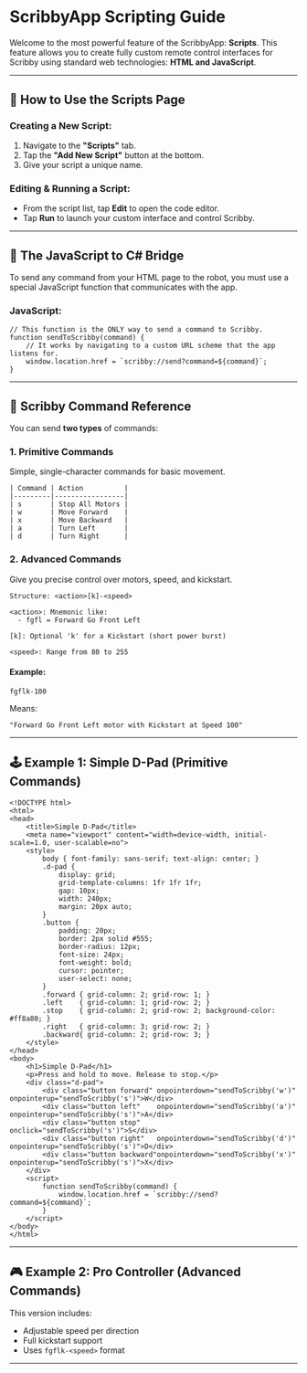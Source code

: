 # ScribbyApp Scripting Guide

Welcome to the most powerful feature of the ScribbyApp: **Scripts**. This feature allows you to create fully custom remote control interfaces for Scribby using standard web technologies: **HTML and JavaScript**.

---

## 📜 How to Use the Scripts Page

### Creating a New Script:

1. Navigate to the **"Scripts"** tab.
2. Tap the **"Add New Script"** button at the bottom.
3. Give your script a unique name.

### Editing & Running a Script:

- From the script list, tap **Edit** to open the code editor.
- Tap **Run** to launch your custom interface and control Scribby.

---

## 🔗 The JavaScript to C# Bridge

To send any command from your HTML page to the robot, you must use a special JavaScript function that communicates with the app.

### JavaScript:

    // This function is the ONLY way to send a command to Scribby.
    function sendToScribby(command) {
        // It works by navigating to a custom URL scheme that the app listens for.
        window.location.href = `scribby://send?command=${command}`;
    }

---

## 📘 Scribby Command Reference

You can send **two types** of commands:

### 1. Primitive Commands

Simple, single-character commands for basic movement.

    | Command | Action          |
    |---------|-----------------|
    | s       | Stop All Motors |
    | w       | Move Forward    |
    | x       | Move Backward   |
    | a       | Turn Left       |
    | d       | Turn Right      |

### 2. Advanced Commands

Give you precise control over motors, speed, and kickstart.

    Structure: <action>[k]-<speed>

    <action>: Mnemonic like:
      - fgfl = Forward Go Front Left

    [k]: Optional 'k' for a Kickstart (short power burst)

    <speed>: Range from 80 to 255

#### Example:

    fgflk-100

Means:

    "Forward Go Front Left motor with Kickstart at Speed 100"

---

## 🕹️ Example 1: Simple D-Pad (Primitive Commands)

    <!DOCTYPE html>
    <html>
    <head>
        <title>Simple D-Pad</title>
        <meta name="viewport" content="width=device-width, initial-scale=1.0, user-scalable=no">
        <style>
            body { font-family: sans-serif; text-align: center; }
            .d-pad {
                display: grid;
                grid-template-columns: 1fr 1fr 1fr;
                gap: 10px;
                width: 240px;
                margin: 20px auto;
            }
            .button {
                padding: 20px;
                border: 2px solid #555;
                border-radius: 12px;
                font-size: 24px;
                font-weight: bold;
                cursor: pointer;
                user-select: none;
            }
            .forward { grid-column: 2; grid-row: 1; }
            .left    { grid-column: 1; grid-row: 2; }
            .stop    { grid-column: 2; grid-row: 2; background-color: #ff8a80; }
            .right   { grid-column: 3; grid-row: 2; }
            .backward{ grid-column: 2; grid-row: 3; }
        </style>
    </head>
    <body>
        <h1>Simple D-Pad</h1>
        <p>Press and hold to move. Release to stop.</p>
        <div class="d-pad">
            <div class="button forward" onpointerdown="sendToScribby('w')" onpointerup="sendToScribby('s')">W</div>
            <div class="button left"    onpointerdown="sendToScribby('a')" onpointerup="sendToScribby('s')">A</div>
            <div class="button stop"    onclick="sendToScribby('s')">S</div>
            <div class="button right"   onpointerdown="sendToScribby('d')" onpointerup="sendToScribby('s')">D</div>
            <div class="button backward"onpointerdown="sendToScribby('x')" onpointerup="sendToScribby('s')">X</div>
        </div>
        <script>
            function sendToScribby(command) {
                window.location.href = `scribby://send?command=${command}`;
            }
        </script>
    </body>
    </html>

---

## 🎮 Example 2: Pro Controller (Advanced Commands)

This version includes:

- Adjustable speed per direction
- Full kickstart support
- Uses `fgflk-<speed>` format

---

<!DOCTYPE html>
<html>
<head>
    <title>Scribby Pro Controller</title>
    <meta name="viewport" content="width=device-width, initial-scale=1.0, user-scalable=no">
    <style>
        /* CSS variables for easy theme changes */
        :root {
            --bg-color: #36393f;
            --button-bg: #5865f2;
            --button-inactive-bg: #4f545c;
            --stop-button-bg: #ed4245;
            --text-color: #ffffff;
            --font: -apple-system, BlinkMacSystemFont, "Segoe UI", Roboto, Helvetica, Arial, sans-serif;
        }

        body {
            font-family: var(--font);
            background-color: var(--bg-color);
            color: var(--text-color);
            text-align: center;
            margin: 0;
            padding: 15px;
            overscroll-behavior: none; /* Prevents pull-to-refresh */
            user-select: none; /* Disables text selection on buttons */
        }

        .container { max-width: 400px; margin: 0 auto; }
        h1 { margin-bottom: 20px; }

        .remote-grid {
            display: grid;
            grid-template-columns: 1fr 1fr 1fr;
            grid-template-rows: 1fr 1fr 1fr;
            gap: 10px;
        }

        /* A flex container for a row of buttons like [-, W, +] */
        .control-group { display: flex; align-items: center; justify-content: center; gap: 12px; }

        /* A stack for the control-group AND its speed display below it */
        .button-stack { display: flex; flex-direction: column; align-items: center; gap: 8px; }

        .main-button {
            width: 75px;
            height: 75px;
            background-color: var(--button-inactive-bg);
            border-radius: 18px;
            display: flex;
            justify-content: center;
            align-items: center;
            font-size: 32px;
            font-weight: 600;
            cursor: pointer;
            transition: transform 0.05s ease-out;
        }

        .main-button:active {
            transform: scale(0.95); /* Visual feedback on press */
            background-color: var(--button-bg);
        }
        
        .speed-button {
            width: 45px;
            height: 45px;
            background-color: #2f3136;
            border-radius: 50%;
            display: flex;
            justify-content: center;
            align-items: center;
            font-size: 30px;
            font-weight: bold;
            cursor: pointer;
        }
        
        /* This class makes the +/- buttons disappear when speed is at min/max */
        .speed-button.hidden { visibility: hidden; }

        .speed-display {
            font-size: 14px;
            font-weight: bold;
            font-family: monospace;
            color: #b9bbbe;
            background-color: rgba(0,0,0,0.3);
            padding: 5px 12px;
            border-radius: 8px;
            min-width: 30px;
        }
        
        /* Placing each button stack in its correct grid position */
        #forward-stack  { grid-area: 1 / 2 / 2 / 3; }
        #left-stack     { grid-area: 2 / 1 / 3 / 2; }
        #stop-button    { grid-area: 2 / 2 / 3 / 3; background-color: var(--stop-button-bg); }
        #right-stack    { grid-area: 2 / 3 / 3 / 4; }
        #backward-stack { grid-area: 3 / 2 / 4 / 3; }
    </style>
    
    <script>
        // --- Configuration ---
        const MIN_SPEED = 80;
        const MAX_SPEED = 255;
        const SPEED_ADJUSTMENT = 30; // How much speed changes with each +/- press

        // --- Data Store ---
        // An object to hold the current speed for each movement direction.
        const speeds = {
            forward: MAX_SPEED,
            backward: MAX_SPEED,
            left: MAX_SPEED,
            right: MAX_SPEED
        };

        // --- Core Communication Function ---
        function sendToScribby(command) {
            window.location.href = `scribby://send?command=${command}`;
        }
        
        // --- UI and Data Logic ---
        function adjustSpeed(movement, direction) {
            let currentSpeed = speeds[movement];
            currentSpeed += direction * SPEED_ADJUSTMENT; // direction is -1 or 1
            
            // Clamp the speed to stay within the MIN_SPEED and MAX_SPEED limits.
            speeds[movement] = Math.max(MIN_SPEED, Math.min(MAX_SPEED, currentSpeed));
            
            updateUIForMovement(movement);
        }

        // Updates the speed display number and hides/shows the +/- buttons.
        function updateUIForMovement(movement) {
            const currentSpeed = speeds[movement];
            document.getElementById(`${movement}-speed-display`).innerText = currentSpeed;
            document.getElementById(`${movement}-minus`).classList.toggle('hidden', currentSpeed <= MIN_SPEED);
            document.getElementById(`${movement}-plus`).classList.toggle('hidden', currentSpeed >= MAX_SPEED);
        }
        
        // Called when the page loads to set the initial UI state.
        function initializeUI() {
            for (const movement in speeds) {
                updateUIForMovement(movement);
            }
        }

        // --- Robot Movement Functions ---
        function moveForward()  { sendToScribby(`fgallk-${speeds.forward}`); }
        function moveBackward() { sendToScribby(`bgallk-${speeds.backward}`); }
        function stop()         { sendToScribby('s'); }

        // To turn left on the spot, run left-side motors backward and right-side forward.
        function turnLeft() {
            const speed = speeds.left;
            sendToScribby(`bgflk-${speed}`); // Back-Go Front-Left
            sendToScribby(`bgblk-${speed}`); // Back-Go Back-Left
            sendToScribby(`fgfrk-${speed}`); // Fwd-Go Front-Right
            sendToScribby(`fgbrk-${speed}`); // Fwd-Go Back-Right
        }

        // To turn right, do the opposite. Run left-side motors forward and right-side backward.
        function turnRight() {
            const speed = speeds.right;
            sendToScribby(`fgflk-${speed}`); // Fwd-Go Front-Left
            sendToScribby(`fgblk-${speed}`); // Fwd-Go Back-Left
            sendToScribby(`bgfrk-${speed}`); // Back-Go Front-Right
            sendToScribby(`bgbrk-${speed}`); // Back-Go Back-Right
        }
    </script>
</head>
<body onload="initializeUI()"> <!-- Initialize the UI when the page finishes loading -->
    <div class="container">
        <h1>Pro Controller</h1>
        
        <div class="remote-grid">
            <!-- Forward Button Group -->
            <div id="forward-stack" class="button-stack">
                <div class="control-group">
                    <div class="speed-button" id="forward-minus" onclick="adjustSpeed('forward', -1)">-</div>
                    <div class="main-button" onpointerdown="moveForward()" onpointerup="stop()">W</div>
                    <div class="speed-button" id="forward-plus" onclick="adjustSpeed('forward', 1)">+</div>
                </div>
                <div class="speed-display" id="forward-speed-display"></div>
            </div>

            <!-- Left Button Group -->
            <div id="left-stack" class="button-stack">
                <div class="control-group">
                    <div class="speed-button" id="left-minus" onclick="adjustSpeed('left', -1)">-</div>
                    <div class="main-button" onpointerdown="turnLeft()" onpointerup="stop()">A</div>
                    <div class="speed-button" id="left-plus" onclick="adjustSpeed('left', 1)">+</div>
                </div>
                <div class="speed-display" id="left-speed-display"></div>
            </div>

            <!-- Stop Button -->
            <div id="stop-button" class="main-button" onclick="stop()">S</div>

            <!-- Right Button Group -->
            <div id="right-stack" class="button-stack">
                 <div class="control-group">
                    <div class="speed-button" id="right-minus" onclick="adjustSpeed('right', -1)">-</div>
                    <div class="main-button" onpointerdown="turnRight()" onpointerup="stop()">D</div>
                    <div class="speed-button" id="right-plus" onclick="adjustSpeed('right', 1)">+</div>
                </div>
                <div class="speed-display" id="right-speed-display"></div>
            </div>

            <!-- Backward Button Group -->
            <div id="backward-stack" class="button-stack">
                <div class="control-group">
                    <div class="speed-button" id="backward-minus" onclick="adjustSpeed('backward', -1)">-</div>
                    <div class="main-button" onpointerdown="moveBackward()" onpointerup="stop()">X</div>
                    <div class="speed-button" id="backward-plus" onclick="adjustSpeed('backward', 1)">+</div>
                </div>
                <div class="speed-display" id="backward-speed-display"></div>
            </div>
        </div>
    </div>
</body>
</html>

---

## 🔍 Breakdown of `fgflk-100`

    fgfl  = Forward Go Front Left motor
    k     = Kickstart
    100   = Speed (range: 80–255)

Full meaning:

    "Move forward using the front-left motor, with kickstart, at speed 100."
